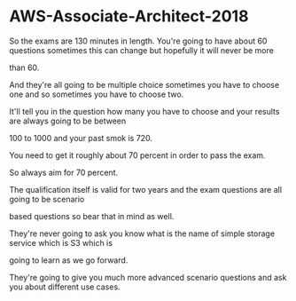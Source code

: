 # AWS-Associate-Architect-2018
So the exams are 130 minutes in length.
You're going to have about 60 questions sometimes this can change but hopefully it will never be more

than 60.

And they're all going to be multiple choice sometimes you have to choose one and so sometimes you have
to choose two.

It'll tell you in the question how many you have to choose and your results are always going to be between

100 to 1000 and your past smok is 720.

You need to get it roughly about 70 percent in order to pass the exam.

So always aim for 70 percent.

The qualification itself is valid for two years and the exam questions are all going to be scenario

based questions so bear that in mind as well.

They're never going to ask you know what is the name of simple storage service which is S3 which is

going to learn as we go forward.

They're going to give you much more advanced scenario questions and ask you about different use cases.